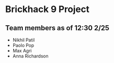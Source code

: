 # Brickhack 9 Project
## Team members as of 12:30 2/25
* Nikhil Patil
* Paolo Pop
* Max Agri
* Anna Richardson
